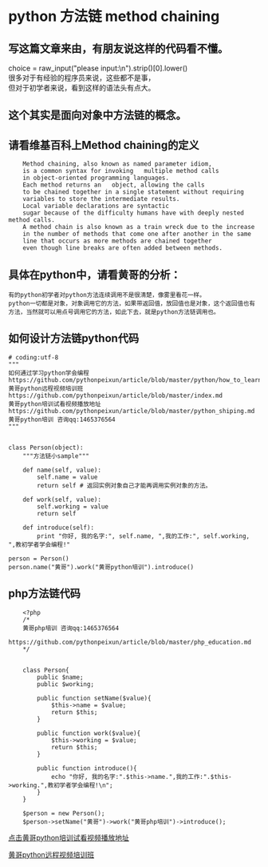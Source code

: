 # python 方法链 method chaining

## 写这篇文章来由，有朋友说这样的代码看不懂。
choice = raw_input("please input:\n").strip()[0].lower()   
很多对于有经验的程序员来说，这些都不是事，   
但对于初学者来说，看到这样的语法头有点大。  

## 这个其实是面向对象中方法链的概念。
## 请看维基百科上Method chaining的定义  

		Method chaining, also known as named parameter idiom,   
		is a common syntax for invoking   multiple method calls 
		in object-oriented programming languages.
		Each method returns an   object, allowing the calls 
		to be chained together in a single statement without requiring   
		variables to store the intermediate results.
		Local variable declarations are syntactic   
		sugar because of the difficulty humans have with deeply nested method calls.
		A method chain is also known as a train wreck due to the increase 
		in the number of methods that come one after another in the same 
		line that occurs as more methods are chained together
		even though line breaks are often added between methods.

## 具体在python中，请看黄哥的分析：   

	有的python初学者对python方法连续调用不是很清楚，像雾里看花一样。
	python一切都是对象，对象调用它的方法，如果带返回值，放回值也是对象，这个返回值也有方法，当然就可以用点号调用它的方法，如此下去，就是python方法链调用也。

## 如何设计方法链python代码  


	# coding:utf-8
	"""
	如何通过学习python学会编程
	https://github.com/pythonpeixun/article/blob/master/python/how_to_learn_python.md
	黄哥python远程视频培训班
	https://github.com/pythonpeixun/article/blob/master/index.md
	黄哥python培训试看视频播放地址
	https://github.com/pythonpeixun/article/blob/master/python_shiping.md
	黄哥python培训 咨询qq:1465376564
	"""


	class Person(object):
	    """方法链小sample"""

	    def name(self, value):
	        self.name = value
	        return self # 返回实例对象自己才能再调用实例对象的方法。

	    def work(self, value):
	        self.working = value
	        return self

	    def introduce(self):
	        print "你好, 我的名字:", self.name, ",我的工作:", self.working, ",教初学者学会编程!"

	person = Person()
	person.name("黄哥").work("黄哥python培训").introduce()


## php方法链代码  

		<?php
		/*
		黄哥php培训 咨询qq:1465376564
		https://github.com/pythonpeixun/article/blob/master/php_education.md
		*/


		class Person{
		    public $name;
		    public $working;

		    public function setName($value){
		        $this->name = $value;
		        return $this;
		    }

		    public function work($value){
		        $this->working = $value;
		        return $this;
		    }

		    public function introduce(){
		        echo "你好, 我的名字:".$this->name.",我的工作:".$this->working.",教初学者学会编程!\n";
		    }
		}

		$person = new Person();
		$person->setName("黄哥")->work("黄哥php培训")->introduce();


[点击黄哥python培训试看视频播放地址](https://github.com/pythonpeixun/article/blob/master/python_shiping.md)

[黄哥python远程视频培训班](https://github.com/pythonpeixun/article/blob/master/index.md)

